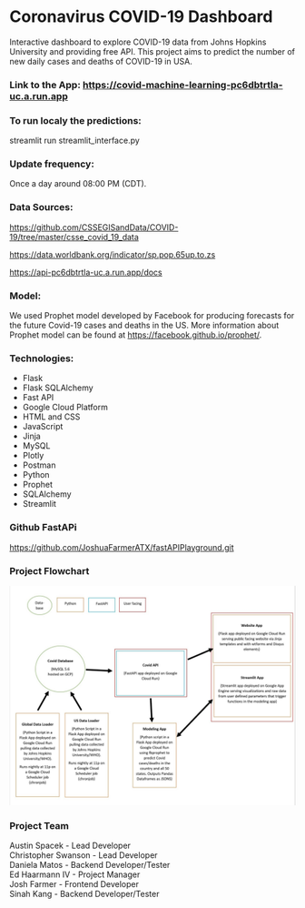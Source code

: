 
# Coronavirus COVID-19 Dashboard

Interactive dashboard to explore COVID-19 data from Johns Hopkins University and providing free API.
This project aims to predict the number of new daily cases and deaths of COVID-19 in USA.

### Link to the App: https://covid-machine-learning-pc6dbtrtla-uc.a.run.app

### To run localy the predictions:
streamlit run streamlit_interface.py

### Update frequency:
Once a day around 08:00 PM (CDT).

### Data Sources:
https://github.com/CSSEGISandData/COVID-19/tree/master/csse_covid_19_data

https://data.worldbank.org/indicator/sp.pop.65up.to.zs

https://api-pc6dbtrtla-uc.a.run.app/docs

### Model:
We used Prophet model developed by Facebook for producing forecasts for the future Covid-19 cases and deaths in the US.
More information about Prophet model can be found at https://facebook.github.io/prophet/.

### Technologies:
* Flask
* Flask SQLAlchemy
* Fast API
* Google Cloud Platform
* HTML and CSS
* JavaScript
* Jinja
* MySQL
* Plotly
* Postman
* Python 
* Prophet
* SQLAlchemy
* Streamlit 

### Github FastAPi
https://github.com/JoshuaFarmerATX/fastAPIPlayground.git


### Project Flowchart

![Page](P3_Operation.jpg)

### Project Team

Austin Spacek - Lead Developer <br />
Christopher Swanson - Lead Developer <br />
Daniela Matos - Backend Developer/Tester <br />
Ed Haarmann IV - Project Manager <br />
Josh Farmer - Frontend Developer <br />
Sinah Kang - Backend Developer/Tester
